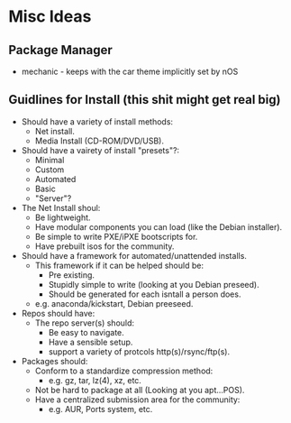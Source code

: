 # Misc Ideas

## Package Manager

* mechanic - keeps with the car theme implicitly set by nOS

## Guidlines for Install (this shit might get real big)

- Should have a variety of install methods:
	- Net install.
	- Media Install (CD-ROM/DVD/USB).
- Should have a vairety of install "presets"?:
	- Minimal
	- Custom
	- Automated
	- Basic
	- "Server"?
- The Net Install shoul:
	- Be lightweight.
	- Have modular components you can load (like the Debian installer).
	- Be simple to write PXE/iPXE bootscripts for.
	- Have prebuilt isos for the community.
- Should have a framework for automated/unattended installs.
	- This framework if it can be helped should be:
		- Pre existing.
		- Stupidly simple to write (looking at you Debian preseed).
		- Should be generated for each isntall a person does.
	- e.g. anaconda/kickstart, Debian preeseed.
- Repos should have:
	- The repo server(s) should:
		- Be easy to navigate.
		- Have a sensible setup.
		- support a variety of protcols http(s)/rsync/ftp(s).
- Packages should:
	- Conform to a standardize compression method:
		- e.g. gz, tar, lz(4), xz, etc.
	- Not be hard to package at all (Looking at you apt...POS).
	- Have a centralized submission area for the community:
		- e.g. AUR, Ports system, etc.

